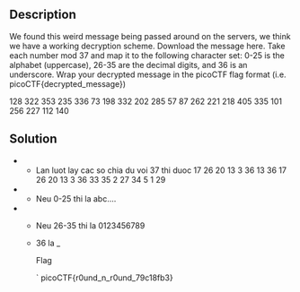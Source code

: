 ## Description

We found this weird message being passed around on the servers, we think we have a working decryption scheme.
Download the message here.
Take each number mod 37 and map it to the following character set: 0-25 is the alphabet (uppercase), 26-35 are the decimal digits, and 36 is an underscore.
Wrap your decrypted message in the picoCTF flag format (i.e. picoCTF{decrypted_message})

128 322 353 235 336 73 198 332 202 285 57 87 262 221 218 405 335 101 256 227 112 140 

## Solution

- - Lan luot lay cac so chia du voi 37 thi duoc 17 26 20 13 3 36 13 36 17 26 20 13 3 36 33 35 2 27 34 5 1 29

- - Neu 0-25 thi la abc....

- - Neu 26-35 thi la 0123456789
 
  - 36 la _
 
    Flag

    `
    picoCTF{r0und_n_r0und_79c18fb3}
